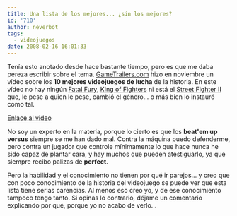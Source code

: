 ```yaml
---
title: Una lista de los mejores... ¿sin los mejores?
id: '710'
author: neverbot
tags:
  - videojuegos
date: 2008-02-16 16:01:33
---
```


Tenía esto anotado desde hace bastante tiempo, pero es que me daba pereza escribir sobre el tema. [GameTrailers.com](http://www.gametrailers.com) hizo en noviembre un vídeo sobre los **10 mejores videojuegos de lucha** de la historia. En este vídeo no hay ningún [Fatal Fury](http://en.wikipedia.org/wiki/Fatal_Fury), [King of Fighters](http://en.wikipedia.org/wiki/King_of_fighters) ni está el [Street Fighter II](http://en.wikipedia.org/wiki/Street_Fighter_Ii) que, le pese a quien le pese, cambió el género... o más bien lo instauró como tal.

[Enlace al video](http://www.gametrailers.com/player/28348.html)

No soy un experto en la materia, porque lo cierto es que los **beat'em up versus** siempre se me han dado mal. Contra la máquina puedo defenderme, pero contra un jugador que controle mínimamente lo que hace nunca he sido capaz de plantar cara, y hay muchos que pueden atestiguarlo, ya que siempre recibo palizas de **perfect**.

Pero la habilidad y el conocimiento no tienen por qué ir parejos... y creo que con poco conocimiento de la historia del videojuego se puede ver que esta lista tiene serias carencias. Al menos eso creo yo, y de ese conocimiento tampoco tengo tanto. Si opinas lo contrario, déjame un comentario explicando por qué, porque yo no acabo de verlo...
